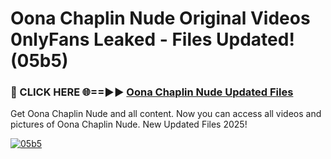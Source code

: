 # Oona Chaplin Nude Original Videos 0nlyFans Leaked - Files Updated! (05b5)

<h3>🔴 CLICK HERE 🌐==►► <a href="https://tinyurl.com/5h6xmrr3" rel="nofollow">Oona Chaplin Nude Updated Files</a></h3>

Get Oona Chaplin Nude and all content. Now you can access all videos and pictures of Oona Chaplin Nude. New Updated Files 2025!

[![05b5](https://i.imgur.com/KVD873Z.gif)](https://tinyurl.com/5h6xmrr3)
